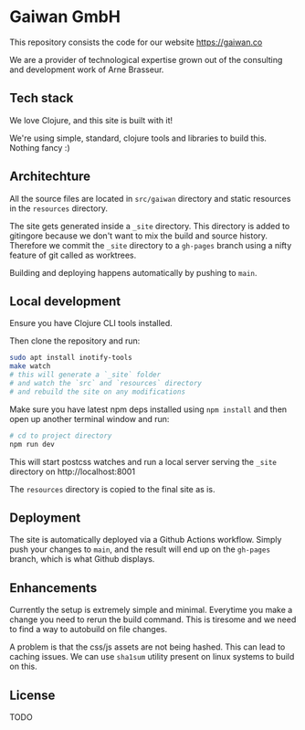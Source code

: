 # Gaiwan GmbH

This repository consists the code for our website https://gaiwan.co

We are a provider of technological expertise grown out of the consulting and development work of Arne Brasseur.

## Tech stack

We love Clojure, and this site is built with it! 

We're using simple, standard, clojure tools and libraries to build this. Nothing fancy :)

##  Architechture

All the source files are located in `src/gaiwan` directory and static resources
in the `resources` directory.

The site gets generated inside a `_site` directory. This directory is added to
gitingore because we don't want to mix the build and source history. Therefore
we commit the `_site` directory to a `gh-pages` branch using a nifty feature of
git called as worktrees.

Building and deploying happens automatically by pushing to `main`.

## Local development

Ensure you have Clojure CLI tools installed.

Then clone the repository and run:

```bash
sudo apt install inotify-tools
make watch 
# this will generate a `_site` folder
# and watch the `src` and `resources` directory
# and rebuild the site on any modifications
```

Make sure you have latest npm deps installed using `npm install` and then open
up another terminal window and run:

```bash
# cd to project directory
npm run dev
```

This will start postcss watches and run a local server serving the `_site` directory on http://localhost:8001

The `resources` directory is copied to the final site as is.

## Deployment

The site is automatically deployed via a Github Actions workflow. Simply push
your changes to `main`, and the result will end up on the `gh-pages` branch,
which is what Github displays.

<!-- For first time deployment there is an extra step involved where you need to run the following commands: -->

<!-- ```bash -->
<!-- rm -rf _site -->
<!-- git worktree add -B gh-pages public origin/gh-pages -->
<!-- ``` -->

<!-- Once you're satisfied with the changes, deploy the site live by running: -->

<!-- ``` -->
<!-- make deploy -->
<!-- ``` -->

## Enhancements

Currently the setup is extremely simple and minimal. Everytime you make a change you need to rerun the build command. This is tiresome and we need to find a way to autobuild on file changes.

A problem is that the css/js assets are not being hashed. This can lead to caching issues. We can use `sha1sum` utility present on linux systems to build on this.

## License

TODO
